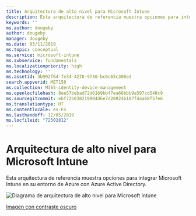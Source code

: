 ```yaml
---
title: Arquitectura de alto nivel para Microsoft Intune
description: Esta arquitectura de referencia muestra opciones para integrar Microsoft Intune en su entorno de Azure con Azure Active Directory.
keywords: ''
ms.author: dougeby
author: dougeby
manager: dougeby
ms.date: 03/11/2019
ms.topic: conceptual
ms.service: microsoft-intune
ms.subservice: fundamentals
ms.localizationpriority: high
ms.technology: ''
ms.assetid: 3b992f64-fe34-4270-9730-bc6c65c308ed
search.appverid: MET150
ms.collection: M365-identity-device-management
ms.openlocfilehash: 8ee57bebad72d61b9bbf7ea66bbb9a597cd548c9
ms.sourcegitcommit: ebf72b038219904d6e7d20024b107f4aa68f57e6
ms.translationtype: HT
ms.contentlocale: es-ES
ms.lasthandoff: 12/05/2019
ms.locfileid: "72502812"
---
```

# <a name="high-level-architecture-for-microsoft-intune"></a>Arquitectura de alto nivel para Microsoft Intune
Esta arquitectura de referencia muestra opciones para integrar Microsoft Intune en su entorno de Azure con Azure Active Directory.  

![Diagrama de arquitectura de alto nivel para Microsoft Intune](./media/high-level-architecture/intunearchitecture_wh.svg)

[Imagen con contraste oscuro](./media/intunearchitecture.svg)
